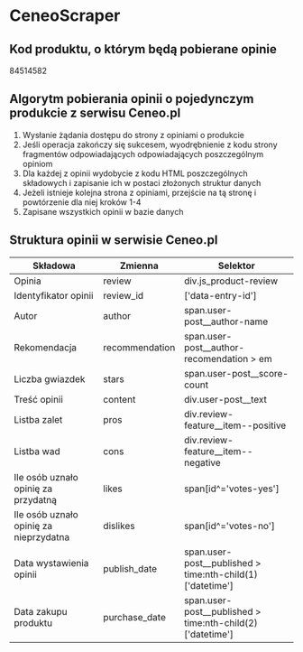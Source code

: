 # CeneoScraper

## Kod produktu, o którym będą pobierane opinie
84514582

## Algorytm pobierania opinii o pojedynczym produkcie z serwisu Ceneo.pl

1. Wysłanie żądania dostępu do strony z opiniami o produkcie
2. Jeśli operacja zakończy się sukcesem, wyodrębnienie z kodu strony fragmentów odpowiadających odpowiadających poszczególnym opiniom
3. Dla każdej z opinii wydobycie z kodu HTML poszczególnych składowych i zapisanie ich w postaci złożonych struktur danych
4. Jeżeli istnieje kolejna strona z opiniami, przejście na tą stronę i powtórzenie dla niej kroków 1-4
5. Zapisane wszystkich opinii w bazie danych

## Struktura opinii w serwisie Ceneo.pl
|Składowa|Zmienna|Selektor|
|--------|-------|--------|
|Opinia|review|div.js_product-review|
|Identyfikator opinii|review_id|['data-entry-id']|
|Autor|author|span.user-post__author-name|
|Rekomendacja|recommendation|span.user-post__author-recomendation > em|
|Liczba gwiazdek|stars|span.user-post__score-count|
|Treść opinii|content|div.user-post__text|
|Listba zalet|pros|div.review-feature__item--positive|
|Listba wad|cons|div.review-feature__item--negative|
|Ile osób uznało opinię za przydatną|likes|span[id^='votes-yes']|
|Ile osób uznało opinię za nieprzydatna|dislikes|span[id^='votes-no']|
|Data wystawienia opinii|publish_date|span.user-post__published > time:nth-child(1)['datetime']|
|Data zakupu produktu|purchase_date|span.user-post__published > time:nth-child(2)['datetime']|